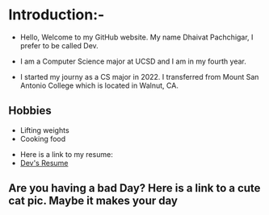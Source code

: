 # Introduction:-
- Hello, Welcome to my GitHub website. My name Dhaivat Pachchigar, I prefer to be called Dev.
- I am a Computer Science major at UCSD and I am in my fourth year. 

- I started my journy as a CS major in 2022. I transferred from Mount San Antonio College which is located in Walnut, CA.
## **Hobbies**
- Lifting weights
- Cooking food

* Here is a link to my resume:
* [Dev's Resume](https://drive.google.com/file/d/19phNBsDDrdsiesPF8QIvaE4QHqDy1nQE/view?usp=sharing)

##  Are you having a bad Day? Here is a link to a cute cat pic. Maybe it makes your day
